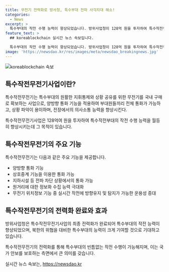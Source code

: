 ```yaml
---
title: 무전기 전력화로 방사청, 특수부대 전파 사각지대 해소!
categories:
  - News
excerpt: >
  특수부대의 작전 수행 능력이 향상되었습니다. 방위사업청이 128억 원을 투자하여 특수작전무전기를 도입하였고, 양방향 통화 기능과 상호중계 기능을 강화하여 전략적 의사소통을 향상시켰습니다. 이로써 특수부대는 전파 차단 상황에서도 효과적으로 통신할 수 있게 되었으며, 후속 구매 물량은 운용성을 높이는 방향으로 발전하고 있습니다.
feature_text: >
  ## koreablockchain 실시간 뉴스 속보입니다.

  특수부대의 작전 수행 능력이 향상되었습니다. 방위사업청이 128억 원을 투자하여 특수작전무전기를 도입하였고, 양방향 통화 기능과 상호중계 기능을 강화하여 전략적 의사소통을 향상시켰습니다. 이로써 특수부대는 전파 차단 상황에서도 효과적으로 통신할 수 있게 되었으며, 후속 구매 물량은 운용성을 높이는 방향으로 발전하고 있습니다.
image: 'https://newsdao.kr/res/images/meta/newsdao_breakingnews.jpg'
---
```


<p><img src="https://newsdao.kr/res/images/meta/newsdao_breakingnews.jpg" alt="koreablockchain 속보" /></p>

<h2 data-ke-size="size26">특수작전무전기사업이란?</h2>

<p data-ke-size="size16">특수작전무전기는 특수부대의 원활한 지휘통제와 상황 공유를 위한 무전기를 국내 구매로 확보하는 사업으로, 양방향 통화 기능을 적용하여 부대원들끼리 전체 통화가 가능하고, 상황 파악이 용이하며, 전장에서의 의사소통 능력을 향상시킨다.</p>

<p>특수작전무전기사업은 128억여 원을 투자하여 특수작전부대의 작전 수행 능력을 월등히 향상시키는데 그 목적이 있습니다.</p>

<h2 data-ke-size="size26">특수작전무전기의 주요 기능</h2>

<p data-ke-size="size16">특수작전무전기는 다음과 같은 주요 기능을 제공합니다.</p>

<ul>
  <li>양방향 통화 기능</li>
  <li>상호중계 기능을 이용한 통화 가능</li>
  <li>지하시설 등 전파 차단 상황에서의 통화 가능</li>
  <li>원거리에 대한 정보화 수집 능력 극대화</li>
  <li>무전기 위치정보 기능 중 실시간 작전에 방향유지 및 탐지가 가능한 운용성 증대</li>
</ul>

<h2 data-ke-size="size26">특수작전무전기의 전력화 완료와 효과</h2>

<p data-ke-size="size16">방위사업청은 특수작전무전기사업의 최종 전력화가 완료되어 특수부대의 작전 능력이 향상되었으며, 북한의 위협을 대비한 특수부대의 능력이 크게 기여할 것으로 기대하고 있습니다.</p>

<p>특수작전무전기의 전력화를 통해 특수부대의 빈틈없는 작전 수행이 가능해지며, 이는 국가 안보를 보호하는 측면에서 큰 의미를 갖습니다.</p>
실시간 뉴스 속보는, <a href="https://newsdao.kr" rel="dofollow">https://newsdao.kr</a>


